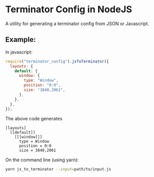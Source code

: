 # Terminator Config in NodeJS

A utility for generating a terminator config from JSON or Javascript.

## Example:

In javascript:

```js
require("terminator_config").jsToTerminator({
  layouts: {
    default: {
      window: {
        type: "Window",
        position: "0:0",
        size: "3840,2061",
      },
    },
  },
});
```

The above code generates

```
[layouts]
  [[default]]
    [[[window]]]
      type = Window
      position = 0:0
      size = 3840,2061
```

On the command line (using yarn):

```bash
yarn js_to_terminator --input=path/to/input.js
```

